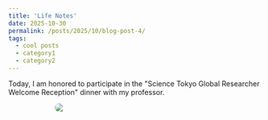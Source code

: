 ```yaml
---
title: 'Life Notes'
date: 2025-10-30
permalink: /posts/2025/10/blog-post-4/
tags:
  - cool posts
  - category1
  - category2
---
```

Today, I am honored to participate in the "Science Tokyo Global Researcher Welcome Reception"  dinner with my professor.

<div style="display:flex; justify-content:center; gap:12px; flex-wrap:wrap;">
  <img src="{{ '/images/20251030.png' | relative_url }}" style="flex:0 1 320px; max-width:330px; height:auto; border-radius:8px;">
</div>
